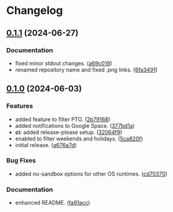 # Changelog

## [0.1.1](https://github.com/hwakabh/clockio/compare/v0.1.0...v0.1.1) (2024-06-27)


### Documentation

* fixed minor stdout changes. ([a69c019](https://github.com/hwakabh/clockio/commit/a69c0194c9aba9bde395de4c7bd580aaf63af83d))
* renamed repository name and fixed .png links. ([6fa3491](https://github.com/hwakabh/clockio/commit/6fa3491cea03ac16507dbd6aae1413a1d66aba8f))

## [0.1.0](https://github.com/hwakabh/clockio/compare/v0.0.1...v0.1.0) (2024-06-03)


### Features

* added feature to filter PTO. ([2b79168](https://github.com/hwakabh/clockio/commit/2b79168332f5469b4a8e3df872cd2bb1053938fc))
* added notifications to Google Space. ([377bd1a](https://github.com/hwakabh/clockio/commit/377bd1a95836c54f25b162fd1c2f8dc14fe7d740))
* **ci:** added release-please setup. ([32064f9](https://github.com/hwakabh/clockio/commit/32064f900fba7440fa4abf741369ea4c49e74a1b))
* enabled to filter weekends and holidays. ([5ca820f](https://github.com/hwakabh/clockio/commit/5ca820f89271b3d0b2ec88d7f5162ba27581334c))
* initial release. ([a676a7d](https://github.com/hwakabh/clockio/commit/a676a7d6a19b36948c6c5d0a59902268aa7ce54c))


### Bug Fixes

* added no-sandbox options for other OS runtimes. ([cd70370](https://github.com/hwakabh/clockio/commit/cd7037073985c48fc242e6757cd99f82a1e8c2f2))


### Documentation

* enhanced README. ([fa91acc](https://github.com/hwakabh/clockio/commit/fa91accdc4b0cc4386b0f9b8ea765df113c9c01b))
